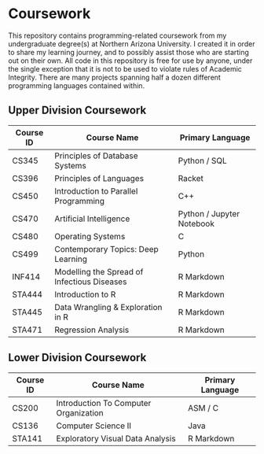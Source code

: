 # Coursework
This repository contains programming-related coursework from my undergraduate degree(s) at Northern Arizona University.
I created it in order to share my learning journey, and to possibly assist those who are starting out on their own.
All code in this repository is free for use by anyone, under the single exception that it is not to be used to violate rules of Academic Integrity.
There are many projects spanning half a dozen different programming languages contained within.

## Upper Division Coursework
| Course ID | Course Name | Primary Language |
|---|---|---|
| CS345 | Principles of Database Systems | Python / SQL |
| CS396 | Principles of Languages | Racket |
| CS450 | Introduction to Parallel Programming | C++ |
| CS470 | Artificial Intelligence | Python / Jupyter Notebook |
| CS480 | Operating Systems | C |
| CS499 | Contemporary Topics: Deep Learning | Python |
| INF414 | Modelling the Spread of Infectious Diseases | R Markdown |
| STA444 | Introduction to R | R Markdown |
| STA445 | Data Wrangling & Exploration in R | R Markdown |
| STA471 | Regression Analysis | R Markdown |

## Lower Division Coursework
| Course ID | Course Name | Primary Language |
|---|---|---|
| CS200 | Introduction To Computer Organization | ASM / C |
| CS136 | Computer Science II | Java |
| STA141 | Exploratory Visual Data Analysis | R Markdown |
